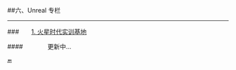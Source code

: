 ##六、Unreal 专栏

---

###&emsp;&emsp;[1. 火星时代实训基地](http://edu.hxsd.com/topic/2016/2016u3d/)


####&emsp;&emsp;&emsp;&emsp;更新中...


🔚